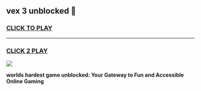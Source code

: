 
## vex 3 unblocked 👋
<h3>
<a href="https://premium.freeplayer.one?title=vex_3_unblocked&ref=13F">CLICK TO PLAY</a></h3>
<hr>

<h3>
<a href="https://premium.freeplayer.one?title=vex_3_unblocked&ref=13F">CLICK 2 PLAY</a>
  
</h3>

<a href="https://premium.freeplayer.one?title=vex_3_unblocked&ref=12F/"><img src="https://clearcache.store/games.png"></a>


**worlds hardest game unblocked: Your Gateway to Fun and Accessible Online Gaming**
